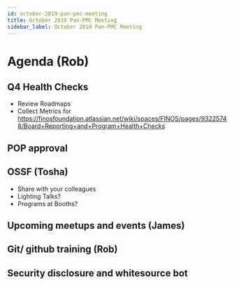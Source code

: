 ```yaml
---
id: october-2019-pan-pmc-meeting
title: October 2019 Pan-PMC Meeting
sidebar_label: October 2019 Pan-PMC Meeting
---
```


# Agenda (Rob)
## Q4 Health Checks
* Review Roadmaps
* Collect Metrics for https://finosfoundation.atlassian.net/wiki/spaces/FINOS/pages/93225748/Board+Reporting+and+Program+Health+Checks
## POP approval

## OSSF (Tosha)
* Share with your colleagues
* Lighting Talks?
* Programs at Booths?

## Upcoming meetups and events (James)

## Git/ github training (Rob)

## Security disclosure and whitesource bot
